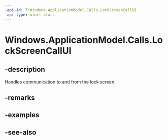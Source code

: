```yaml
---
-api-id: T:Windows.ApplicationModel.Calls.LockScreenCallUI
-api-type: winrt class
---
```


<!-- Class syntax.
public class LockScreenCallUI : Windows.ApplicationModel.Calls.ILockScreenCallUI
-->

# Windows.ApplicationModel.Calls.LockScreenCallUI

## -description
Handles communication to and from the lock screen.

## -remarks
<!--TODO: Document how the developer can obtain this class object, and add or update retriever elements as necessary.-->

## -examples

## -see-also

